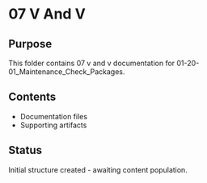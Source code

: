 # 07 V And V

## Purpose
This folder contains 07 v and v documentation for 01-20-01_Maintenance_Check_Packages.

## Contents
- Documentation files
- Supporting artifacts

## Status
Initial structure created - awaiting content population.

